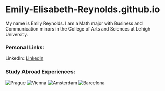 # Emily-Elisabeth-Reynolds.github.io

My name is Emily Reynolds. I am a Math major with Business and Communication minors in the College of Arts and Sciences at Lehigh University. 

### Personal Links:
LinkedIn: [LinkedIn](https://www.linkedin.com/in/eereynolds/)

### Study Abroad Experiences:
![Prague](https://www.prague.eu/img/pragueeu/u/property/logo-for-share-v2.jpg)
![Vienna](https://www.imp.ac.at/fileadmin/content/Large-Header-Images/vienna.jpg)
![Amsterdam](https://www.telegraph.co.uk/content/dam/Travel/Destinations/Europe/Netherlands/Amsterdam/Amsterdam-xlarge.jpg)
![Barcelona](http://blog.colourfulrebel.com/en/files/2017/10/shutterstock_88980592.jpg)

